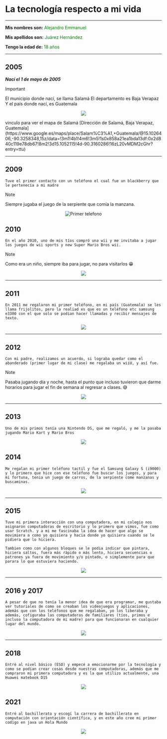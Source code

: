 # La tecnología respecto a mi vida

------------

**Mis nombres son:** <span style="color:green">Alejandro Emmanuel</span>

**Mis apellidos son:** <span style="color:green">Juárez Hernández</span>

**Tengo la edad de:** <span style="color:green">18 años</span>

------------
## 2005 
***Nací el 1 de mayo de 2005***
> [!IMPORTANT]
> El municipio donde nací, se llama Salamá
> El departamento es Baja Verapaz
> Y el país donde nací, es Guatemala
<p align="center">
<image src = "Salama.jpg">
</p>
vinculo para ver el mapa de Salamá [Dirección de Salamá, Baja Verapaz, Guatemala](https://www.google.es/maps/place/Salam%C3%A1,+Guatemala/@15.1026406,-90.3258348,15z/data=!3m1!4b1!4m6!3m5!1s0x858a21ea1bda13df:0x2d840c119e78db67!8m2!3d15.1052115!4d-90.3160286!16zL20vMDM2cGhr?entry=ttu)

-------

## 2009

```
Tuve el primer contacto con un teléfono el cual fue un blackberry que le pertenecía a mi madre
```
> [!NOTE]
> Siempre jugaba el juego de la serpiente que comía la manzana.
<!-- Con este comando,se centra y se coloca una imagen-->
<p align="center">
<image src="blackberry.jpg" alt="Primer telefono">
</p>

## 2010

```
En el año 2010, uno de mis tíos compró una wii y me invitaba a jugar los juegos de wii sports y new Super Mario Bros wii.
```
> [!NOTE]
> Como era un niño, siempre iba para jugar, no para visitarlos 
:grin:
<p align="center">
<image src="wii.jpg">
</p>

-------

## 2011

```
En 2011 me regalaron mi primer teléfono, en mi país (Guatemala) se les llama frijolitos, pero la realiad es que es un teléfono etc samsung e3300 con el que solo se podian hacer llamadas y recibir mensajes de texto.
```
<p align="center">
<image src="frijolito.jpg">
</p>

-------

## 2012

```
Con mi padre, realizamos un acuerdo, si lograba quedar como el abanderado (primer lugar de mi clase) me regalaba un wiiU, y así fue.
```
> [!NOTE]
> Pasaba jugando día y noche, hasta el punto que incluso tuvieron que darme horarios para jugar el fin de semana al regresar a clases.
:sweat_smile:
<p align="center">
<image src="wiiU.jpg">
</p>

--------

## 2013

```
Uno de mis primos tenía una Nintendo DS, que me regaló, y me la pasaba jugando Mario Kart y Mario Bros
```
<p align="center">
<image src="nintendods.jpg">
</p>

## 2014

```
Me regalan mi primer teléfono tactil y fue el Samsung Galaxy S (i9000) y lo primero que hice con ese teléfono fue buscar los juegos, y para mi fortuna, tenia un juego de carros, de la serpiente come manzanas y buscaminas.
```
<p align="center">
<image src="PrimerTelefono.jpg">
</p>

---------

## 2015

```
Tuve mi primera interacción con una computadora, en mi colegio nos asignaron computadoras de escritorio y lo primero que vimos, fue como usar Scratch. y a mi me fascinaba la idea de hacer que algo se movimiera a como yo quisiera y hacia donde yo quisiera cuando se le pidiera que lo hiciera.

Tambien como con algunos bloques se le podia indicar que pintara, hiciera saltos, fuera más rápido o más lento, hiciera secuencias o patrones ya fuera de movimiento y/o pintado, o simplemente para que parara lo que estuviera haciendo.
```
<p align="center">
<image src="Scratch.jpg">
</p>

---------

## 2016 y 2017

```
A pesar de que no tenía la menor idea de que era programar, me gustaba ver tutoriales de como se creaban los videojuegos y aplicaciones, además que con los teléfonos que me regalaban, yo los liberaba y además, cofiguraba las computadoras de familiares (tíos, primos e incluso la computadora de mi madre) para que funcionaran en cualquier lugar del mundo.
```

<p align="center">
<image src="tutorialesdecomosecreabanjuegos.jpg">
</p>

----------

## 2018

```
Entré al nivel básico (ESO) y empecé a emocionarme por la tecnología y como se podian crear cosas desde nuestras computadoras, además que me compraron mi primera computadora y es la que utilizo actualmente, una Huawei matebook D15
```

<p align="center">
<image src="Primeracompu.jpg">
</p>


## 2021

```
Entré al bachillerato y escogí la carrera de bachillerato en computación con orientación científica, y en este año cree mi primer codigo en java un Hola Mundo
```
<p align="center">
<image src="holamundo.jpg">
</p>